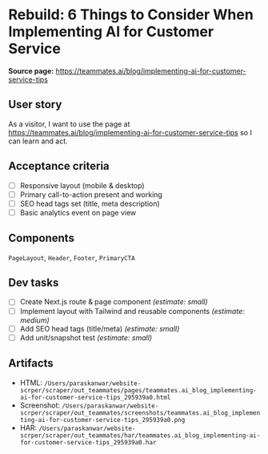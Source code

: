 # Rebuild: 6 Things to Consider When Implementing AI for Customer Service

**Source page:** https://teammates.ai/blog/implementing-ai-for-customer-service-tips

## User story
As a visitor, I want to use the page at https://teammates.ai/blog/implementing-ai-for-customer-service-tips so I can learn and act.

## Acceptance criteria
- [ ] Responsive layout (mobile & desktop)
- [ ] Primary call-to-action present and working
- [ ] SEO head tags set (title, meta description)
- [ ] Basic analytics event on page view

## Components
`PageLayout`, `Header`, `Footer`, `PrimaryCTA`

## Dev tasks
- [ ] Create Next.js route & page component _(estimate: small)_
- [ ] Implement layout with Tailwind and reusable components _(estimate: medium)_
- [ ] Add SEO head tags (title/meta) _(estimate: small)_
- [ ] Add unit/snapshot test _(estimate: small)_

## Artifacts
- HTML: `/Users/paraskanwar/website-scrper/scraper/out_teammates/pages/teammates.ai_blog_implementing-ai-for-customer-service-tips_295939a0.html`
- Screenshot: `/Users/paraskanwar/website-scrper/scraper/out_teammates/screenshots/teammates.ai_blog_implementing-ai-for-customer-service-tips_295939a0.png`
- HAR: `/Users/paraskanwar/website-scrper/scraper/out_teammates/har/teammates.ai_blog_implementing-ai-for-customer-service-tips_295939a0.har`
